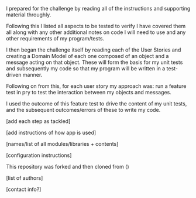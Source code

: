 I prepared for the challenge by reading all of the instructions and supporting material throughly.

Following this I listed all aspects to be tested to verify I have covered them all along with any other additional notes on code I will need to use and any other requirements of my program/tests.

I then began the challenge itself by reading each of the User Stories and creating a Domain Model of each one composed of an object and a message acting on that object. These will form the basis for my unit tests and subsequently my code so that my program will be written in a test-driven manner.

Following on from this, for each user story my approach was: run a feature test in pry to test the interaction between my objects and messages.

I used the outcome of this feature test to drive the content of my unit tests, and the subsequent outcomes/errors of these to write my code.

[add each step as tackled]

[add instructions of how app is used]

[names/list of all modules/libraries + contents]

[configuration instructions]

This repository was forked and then cloned from ()

[list of authors]

[contact info?]